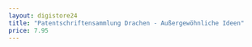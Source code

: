 ```yaml
---
layout: digistore24
title: "Patentschriftensammlung Drachen - Außergewöhnliche Ideen"
price: 7.95
---
```

